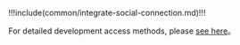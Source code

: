 <IntegrationDetailCard title="开始开发接入">

!!!include(common/integrate-social-connection.md)!!!

For detailed development access methods, please [see here](/guides/authentication/social/)。

</IntegrationDetailCard>
